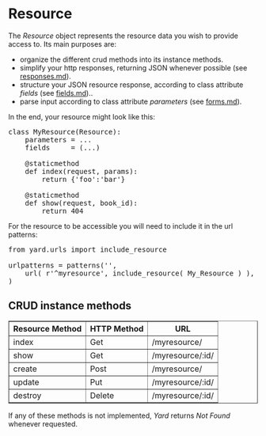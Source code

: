# Resource

The *Resource* object represents the resource data you wish to provide access to. Its main purposes are:

- organize the different crud methods into its instance methods. 
- simplify your http responses, returning JSON whenever possible (see [responses.md](responses.md)).
- structure your JSON resource response, according to class attribute *fields* (see [fields.md](fields.md))..
- parse input according to class attribute *parameters* (see [forms.md](working_with_forms/forms.md)).

In the end, your resource might look like this: 

<pre>
class MyResource(Resource):
    parameters = ...
    fields     = (...)

    @staticmethod
    def index(request, params):
        return {'foo':'bar'}

    @staticmethod
    def show(request, book_id):
        return 404
</pre>

For the resource to be accessible you will need to include it in the url patterns:

<pre>
from yard.urls import include_resource

urlpatterns = patterns('',
    url( r'^myresource', include_resource( My_Resource ) ),
)
</pre>


## CRUD instance methods

<table border="1">
    <tr>
        <th>Resource Method</th>
        <th>HTTP Method</th>
        <th>URL</th>
    </tr>
    <tr>
        <td>index</td>
        <td>Get</td>
        <td>/myresource/</td>
    </tr>
    <tr>
        <td>show</td>
        <td>Get</td>
        <td>/myresource/:id/</td>
    </tr>
    <tr>
        <td>create</td>
        <td>Post</td>
        <td>/myresource/</td>
    </tr>
    <tr>
        <td>update</td>
        <td>Put</td>
        <td>/myresource/:id/</td>
    </tr>
    <tr>
        <td>destroy</td>
        <td>Delete</td>
        <td>/myresource/:id/</td>
    </tr>
</table>

If any of these methods is not implemented, *Yard* returns *Not Found* whenever requested.

